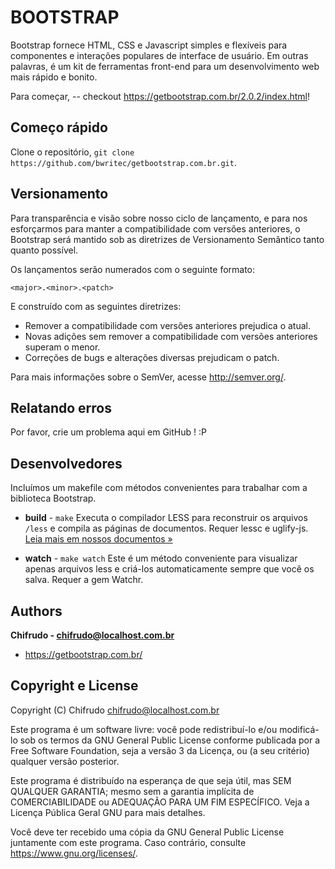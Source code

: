 BOOTSTRAP
=========

Bootstrap fornece HTML, CSS e Javascript simples e flexíveis para
componentes e interações populares de interface de usuário. Em
outras palavras, é um kit de ferramentas front-end para um
desenvolvimento web mais rápido e bonito.

Para começar, -- checkout https://getbootstrap.com.br/2.0.2/index.html!


Começo rápido
-------------

Clone o repositório, `git clone https://github.com/bwritec/getbootstrap.com.br.git`.


Versionamento
----------

Para transparência e visão sobre nosso ciclo de lançamento, e
para nos esforçarmos para manter a compatibilidade com versões
anteriores, o Bootstrap será mantido sob as diretrizes de
Versionamento Semântico tanto quanto possível.

Os lançamentos serão numerados com o seguinte formato:

`<major>.<minor>.<patch>`

E construído com as seguintes diretrizes:

* Remover a compatibilidade com versões anteriores prejudica o atual.
* Novas adições sem remover a compatibilidade com versões anteriores superam o menor.
* Correções de bugs e alterações diversas prejudicam o patch.

Para mais informações sobre o SemVer, acesse http://semver.org/.


Relatando erros
---------------

Por favor, crie um problema aqui em GitHub ! :P


Desenvolvedores
---------------

Incluímos um makefile com métodos convenientes para trabalhar
com a biblioteca Bootstrap.

+ **build** - `make`
Executa o compilador LESS para reconstruir os arquivos `/less` e
compila as páginas de documentos. Requer lessc e uglify-js.
<a href="http://twitter.github.com/bootstrap/less.html#compiling">Leia mais em nossos documentos &raquo;</a>

+ **watch** - `make watch`
Este é um método conveniente para visualizar apenas arquivos less
e criá-los automaticamente sempre que você os salva. Requer a gem
Watchr.


Authors
-------

**Chifrudo - chifrudo@localhost.com.br**

+ https://getbootstrap.com.br/


Copyright e License
-------------------

Copyright (C) <ano>  Chifrudo <chifrudo@localhost.com.br>

Este programa é um software livre: você pode redistribuí-lo e/ou
modificá-lo sob os termos da GNU General Public License conforme
publicada por a Free Software Foundation, seja a versão 3 da
Licença, ou (a seu critério) qualquer versão posterior.

Este programa é distribuído na esperança de que seja útil,
mas SEM QUALQUER GARANTIA; mesmo sem a garantia implícita de
COMERCIABILIDADE ou ADEQUAÇÃO PARA UM FIM ESPECÍFICO. Veja a
Licença Pública Geral GNU para mais detalhes.

Você deve ter recebido uma cópia da GNU General Public License
juntamente com este programa. Caso contrário, consulte
<https://www.gnu.org/licenses/>.
